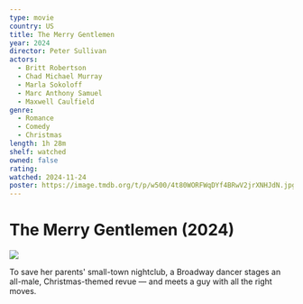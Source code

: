 ```yaml
---
type: movie
country: US
title: The Merry Gentlemen
year: 2024
director: Peter Sullivan
actors:
  - Britt Robertson
  - Chad Michael Murray
  - Marla Sokoloff
  - Marc Anthony Samuel
  - Maxwell Caulfield
genre:
  - Romance
  - Comedy
  - Christmas
length: 1h 28m
shelf: watched
owned: false
rating:
watched: 2024-11-24
poster: https://image.tmdb.org/t/p/w500/4t80WORFWqDYf4BRwV2jrXNHJdN.jpg
---
```


# The Merry Gentlemen (2024)

![](https://image.tmdb.org/t/p/w500/4t80WORFWqDYf4BRwV2jrXNHJdN.jpg)

To save her parents' small-town nightclub, a Broadway dancer stages an all-male, Christmas-themed revue — and meets a guy with all the right moves.